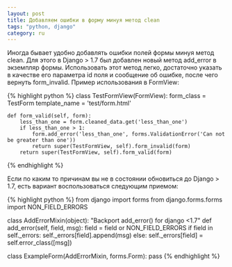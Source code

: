 ```yaml
---
layout: post
title: Добавляем ошибки в форму минуя метод clean
tags: "python, django"
category: ru
---
```


Иногда бывает удобно добавлять ошибки полей формы минуя метод clean. Для этого в Django > 1.7 был добавлен новый метод add_error в экземпляр формы. Использовать этот метод легко, достаточно указать в качестве его параметра id поля и сообщение об ошибке, после чего вернуть form_invalid. Пример использования в FormView:

{% highlight python %}
class TestFormView(FormView):
    form_class = TestForm
    template_name = 'test/form.html'

    def form_valid(self, form):
        less_than_one = form.cleaned_data.get('less_than_one')
        if less_than_one > 1:
            form.add_error('less_than_one', forms.ValidationError('Can not be greater than one'))
            return super(TestFormView, self).form_invalid(form)
        return super(TestFormView, self).form_valid(form)

{% endhighlight %}

Если по каким то причинам вы не в состоянии обновиться до Django > 1.7, есть вариант воспользоваться следующим приемом:

{% highlight python %}
from django import forms
from django.forms.forms import NON_FIELD_ERRORS
 
class AddErrorMixin(object):
    "Backport add_error() for django <1.7"
    def add_error(self, field, msg):
        field = field or NON_FIELD_ERRORS
        if field in self._errors:
            self._errors[field].append(msg)
        else:
            self._errors[field] = self.error_class([msg])
 
class ExampleForm(AddErrorMixin, forms.Form):
    pass
{% endhighlight %}
